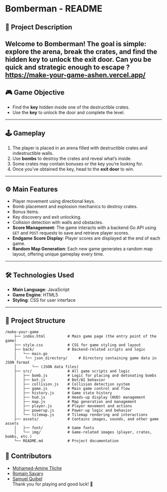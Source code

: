 # **Bomberman - README**

## 📖 **Project Description**
Welcome to **Bomberman**! The goal is simple: explore the arena, break the crates, and find the hidden key to unlock the exit door. Can you be quick and strategic enough to escape ?
https://make-your-game-ashen.vercel.app/
---

## 🎮 **Game Objective**
- Find the **key** hidden inside one of the destructible crates.
- Use the **key** to unlock the door and complete the level.

---

## 🕹️ **Gameplay**
1. The player is placed in an arena filled with destructible crates and indestructible walls.
2. Use **bombs** to destroy the crates and reveal what’s inside.
3. Some crates may contain bonuses or the key you’re looking for.
4. Once you’ve obtained the key, head to the **exit door** to win.

---

## ⚙️ **Main Features**
- Player movement using directional keys.
- Bomb placement and explosion mechanics to destroy crates.
- Bonus items.
- Key discovery and exit unlocking.
- Collision detection with walls and obstacles.
- **Score Management**: The game interacts with a backend Go API using `GET` and `POST` requests to save and retrieve player scores.
- **Endgame Score Display**: Player scores are displayed at the end of each game.
- **Random Map Generation**: Each new game generates a random map layout, offering unique gameplay every time.

---

## 🛠️ **Technologies Used**
- **Main Language**: JavaScript
- **Game Engine**: HTML5
- **Styling**: CSS for user interface

---

## 📂 **Project Structure**

```plaintext
/make-your-game
    ├── index.html          # Main game page (the entry point of the game)
    ├── style.css           # CSS for game styling and layout
    ├── back/               # Backend-related scripts and logic
    │   └── main.go
    │    └── json_directory/     # Directory containing game data in JSON format
    │       └── (JSON data files)
    ├── src/                # All game scripts and logic
    │   ├── bomb.js         # Logic for placing and detonating bombs
    │   ├── bot.js          # Bot/AI behavior 
    │   ├── collision.js    # Collision detection system
    │   ├── game.js         # Main game control and flow
    │   ├── history.js      # Game state history 
    │   ├── hud.js          # Heads-up display (HUD) management
    │   ├── map.js          # Map generation and management
    │   ├── player.js       # Player movement and actions
    │   ├── powerup.js      # Power-up logic and behavior
    │   └── tilemap.js      # Tilemap rendering and interactions
    ├── assets/             # Contains images, sounds, and other game assets
    │   ├── font/           # Game fonts
    │   └── img/            # Game-related images (player, crates, bombs, etc.) 
    └── README.md           # Project documentation
```

## 📧 **Contributors**
- [Mohamed-Amine Tliche](https://github.com/Lacquey7)
- [Romain Savary](https://github.com/MrFruchard)
- [Samuel Quibel](https://github.com/KCsam11)  
Thank you for playing and good luck! 🎉
